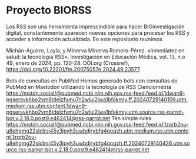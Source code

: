 # Proyecto BIORSS

Los RSS son una herramienta imprescindible para hacer BIOinvestigación digital, constantemente aparecen nuevas opciones para procesar los RSS y acceder a información actualizada. En este repositorio reunimos



Michán-Aguirre, Layla, y Minerva Minerva Romero-Pérez. «Inmediatez en salud: la tecnología RSS». Investigación en Educación Médica, vol. 13, n.o 49, enero de 2024, pp. 120-28. DOI.org (Crossref), https://doi.org/10.22201/fm.20075057e.2024.49.23577.


Bots de concultas en PubMed
Hemos generado bots con consultas de PubMed en Mastodon utilizando la tecnología de RSS
Cienciometría https://mstdn.social/@pubmed.ncbi.nlm.nih.gov.rss-feed.feed.id.1dwan9-pgsersvkhbo2vm6tdelzfvmu7n2wlui2lwa1bfakmiy.ff.20240729140109.utm.medium.rss.utm.content.1dwan9-pgsersvkhbo2vm6tdelzfvmu7n2wlui2lwa1bfakmiy.utm.source.rss-parrot-bot.v.2.18.0.post9.e462414@rss-parrot.net
Ten simple rules
https://mstdn.social/@pubmed.ncbi.nlm.nih.gov.rss-feed.feed.id.1zqrb2ou-u8ehgmg22sldlrsj45y3jpyh3uwbdjrybfg4qoqzh.utm.medium.rss.utm.content.1zqrb2ou-u8ehgmg22sldlrsj45y3jpyh3uwbdjrybfg4qoqzh.ff.20240729140426.utm.source.rss-parrot-bot.v.2.18.0.post9.e462414@rss-parrot.net
